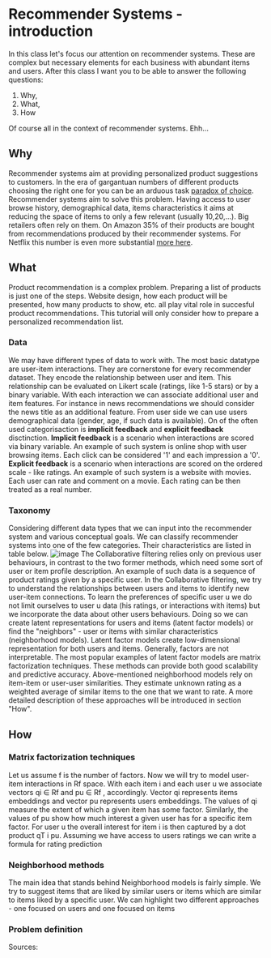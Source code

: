 # Recommender Systems - introduction
In this class let's focus our attention on recommender systems. These are complex but necessary elements for each business with abundant items and users. After this class I want you to be able to answer the following questions:
1. Why,
2. What, 
3. How

Of course all in the context of recommender systems. Ehh... 

## Why
Recommender systems aim at providing personalized product suggestions to customers. In the era of gargantuan numbers of different products choosing the right one for you can be an arduous task [paradox of choice](https://en.wikipedia.org/wiki/The_Paradox_of_Choice). Recommender systems aim to solve this problem. Having access to user browse history, demographical data, items characteristics it aims at reducing the space of items to only a few relevant (usually 10,20,...). Big retailers often rely on them. On Amazon 35% of their products are bought from recommendations produced by their recommender systems. For Netflix this number is even more substantial [more here](https://www.mckinsey.com/industries/retail/our-insights/how-retailers-can-keep-up-with-consumers).
 
## What
Product recommendation is a complex problem. Preparing a list of products is just one of the steps. Website design, how each product will be presented, how many products to show, etc. all play vital role in succesful product recommendations. This tutorial will only consider how to prepare a personalized recommendation list. 
### Data
We may have different types of data to work with. The most basic datatype are user-item interactions. They are cornerstone for every recommender dataset. They encode the relationship between user and item. This relationship can be evaluated on Likert scale (ratings, like 1-5 stars) or by a binary variable. With each interaction we can associate additional user and item features. For instance in news recommendations we should consider the news title as an additional feature. From user side we can use users demographical data (gender, age, if such data is available). On of the often used categorisaction is **implicit feedback** and **explicit feedback** disctinction. 
**Implicit feedback** is a scenario when interactions are scored via binary variable. An example of such system is online shop with user browsing items. Each click can be considered '1' and each impression a '0'.
**Explicit feedback** is a scenario when interactions are scored on the ordered scale - like ratings. An example of such system is a website with movies. Each user can rate and comment on a movie. Each rating can be then treated as a real number.

### Taxonomy
Considering different data types that we can input into the recommender system and various conceptual goals. We can classify recommender systems into one of the few categories. Their characteristics are listed in table below. 
![image](https://github.com/mefor44/mefor44.github.io/assets/61019250/385c759d-6692-46b8-aa15-bc348f752a7a)
The Collaborative filtering relies only on previous user behaviours, in contrast to the two former methods, which need some sort of user or item profile description. An example of such data is a sequence of product ratings given by a specific user. In the Collaborative filtering, we try to understand the relationships between users and items to identify new user-item connections. To learn the preferences of specific user u we do not limit ourselves to user u data (his ratings, or interactions with items) but we incorporate the data about other users behaviours. Doing so we can create latent representations for users and items (latent factor models) or find the "neighbors" - user or items with similar characteristics (neighborhood models). Latent factor models create low-dimensional representation for both users and items. Generally, factors are not interpretable. The most popular examples of latent factor models are matrix factorization techniques. These methods can provide both good scalability and predictive accuracy.
Above-mentioned neighborhood models rely on item-item or user-user similarities. They estimate
unknown rating as a weighted average of similar items to the one that we want to rate. A more
detailed description of these approaches will be introduced in section "How".

## How

### Matrix factorization techniques
Let us assume f is the number of factors. Now we will try to model user-item interactions in Rf space. With each item i and each user u we associate vectors qi ∈ Rf and pu ∈ Rf , accordingly. Vector qi represents items embeddings and vector pu represents users embeddings. The values of qi measure the extent of which a given item has some factor. Similarly, the values of pu show how much interest a given user has for a specific item factor. For user u the overall interest for item i is then captured by a dot product qT i pu. Assuming we have access to users ratings we can write a formula for rating prediction
### Neighborhood methods
The main idea that stands behind Neighborhood models is fairly simple. We try to suggest
items that are liked by similar users or items which are similar to items liked by a specific user.
We can highlight two different approaches - one focused on users and one focused on items

### Problem definition



Sources:

